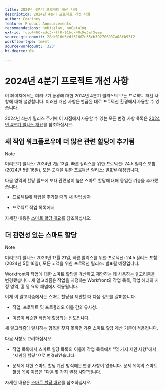 ```yaml
---
title: 2024년 4분기 프로젝트 개선 사항
description: 2024년 4분기 프로젝트 개선 사항
author: Courtney
feature: Product Announcements
recommendations: noDisplay, noCatalog
exl-id: fc1c4466-edc3-4ff0-91bc-40c0e3af5eee
source-git-commit: 28dd016d5edf51807c35cb392706107a08fb95f2
workflow-type: tm+mt
source-wordcount: '323'
ht-degree: 0%

---
```


# 2024년 4분기 프로젝트 개선 사항

이 페이지에서는 미리보기 환경에 대한 2024년 4분기 릴리스의 모든 프로젝트 개선 사항에 대해 설명합니다. 이러한 개선 사항은 언급된 대로 프로덕션 환경에서 사용할 수 있습니다.

2024년 4분기 릴리스 주기에 이 시점에서 사용할 수 있는 모든 변경 사항 목록은 [2024년 4분기 릴리스 개요](/help/quicksilver/product-announcements/product-releases/24-q4-release-activity/24-q4-release-overview.md)를 참조하십시오.

## 새 작업 워크플로우에 더 많은 관련 할당이 추가됨

>[!NOTE]
>
>미리보기 릴리스: 2024년 2월 13일, 빠른 릴리스를 위한 프로덕션: 24.5 릴리스 포함(2024년 5월 16일), 모든 고객을 위한 프로덕션 릴리스: 발표될 예정입니다.

다음 영역의 할당 필드에 보다 관련성이 높은 스마트 할당에 대해 동일한 기능을 추가했습니다.

* 프로젝트에 작업을 추가할 때의 새 작업 상자

* 프로젝트 작업 목록에서

자세한 내용은 [스마트 할당 개요](/help/quicksilver/manage-work/tasks/assign-tasks/smart-assignments.md)를 참조하십시오.

## 더 관련성 있는 스마트 할당

>[!NOTE]
>
>미리보기 릴리스: 2023년 12월 21일, 빠른 릴리스를 위한 프로덕션: 24.5 릴리스 포함(2024년 5월 16일), 모든 고객을 위한 프로덕션 릴리스: 발표될 예정입니다.

Workfront이 작업에 대한 스마트 할당을 계산하고 제안하는 데 사용하는 알고리즘을 변경했습니다. 새 알고리즘은 작업을 지정하는 Workfront의 작업 목록, 작업 헤더의 지정 영역, 홈 및 요약 패널에서 적용됩니다.

이제 이 알고리즘에서는 스마트 할당을 제안할 때 다음 정보를 살펴봅니다.

* 작업, 프로젝트 및 포트폴리오 이름 간의 유사성.

* 이름이 비슷한 작업에 할당되는 빈도입니다.

새 알고리즘이 일치하는 항목을 찾지 못하면 기존 스마트 할당 계산 기준이 적용됩니다.

다음 사항도 고려하십시오.

* 작업 목록에서 스마트 할당 목록의 이름이 작업 목록에서 &quot;몇 가지 제안 사항&quot;에서 &quot;제안된 할당&quot;으로 변경되었습니다.

* 문제에 대한 스마트 할당 계산 방식에는 변경 사항이 없습니다. 문제 목록의 스마트 할당 목록 이름은 &quot;다음 몇 가지 권장 사항&quot;입니다.

자세한 내용은 [스마트 할당 개요](/help/quicksilver/manage-work/tasks/assign-tasks/smart-assignments.md)를 참조하십시오.
